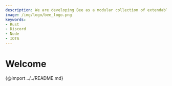 ```yaml
---
description: We are developing Bee as a modular collection of extendable crates, which expose foreign function interfaces (FFIs) for the next iteration of client libraries to allow machines of all performance levels to contribute to the IOTA network.
image: /img/logo/bee_logo.png
keywords:
- Rust
- Discord
- Node
- IOTA
---
```


# Welcome

{@import ../../README.md}